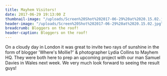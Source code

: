 ```yaml
---
title: Mayhem Visitors!
date: 2017-06-29 19:13:00 Z
thumbnail-image: "/uploads/Screen%20Shot%202017-06-29%20at%2020.15.02.jpg"
header-image: "/uploads/Screen%20Shot%202017-06-29%20at%2020.15.02.jpg"
breadcrumb: Bloggers on the roof!
header-caption: Bloggers on the roof!
---
```


On a cloudy day in London it was great to invite two rays of sunshine in the form of blogger 'Where's Mollie?' & photographer Lydia Collins to Mayhem HQ. They were both here to prep an upcoming project with our man Samuel Davies in Wales next week.
We very much look forward to seeing the result guys! 